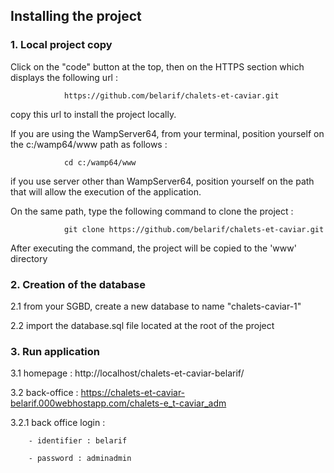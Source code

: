 ## Installing the project

### 1. Local project copy

Click on the "code" button at the top, then on the HTTPS section which displays the following url :

                https://github.com/belarif/chalets-et-caviar.git 

copy this url to install the project locally.

If you are using the WampServer64, from your terminal, position yourself on the c:/wamp64/www path as follows :

                cd c:/wamp64/www

if you use server other than WampServer64, position yourself on the path that will allow the execution of the
application.

On the same path, type the following command to clone the project :

                git clone https://github.com/belarif/chalets-et-caviar.git

After executing the command, the project will be copied to the 'www' directory

### 2. Creation of the database

2.1 from your SGBD, create a new database to name "chalets-caviar-1" 

2.2 import the database.sql file located at the root of the project

### 3. Run application

3.1 homepage : http://localhost/chalets-et-caviar-belarif/ 

3.2 back-office : https://chalets-et-caviar-belarif.000webhostapp.com/chalets-e_t-caviar_adm
    
3.2.1 back office login : 

        - identifier : belarif

        - password : adminadmin
                